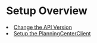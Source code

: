 <ui-path xml:id="setup"></ui-path>
# Setup Overview
<list>
<li><a href="changing-the-api-version.md">Change the API Version</a></li>
<li><a href="setting-up.md">Setup the PlanningCenterClient</a></li>
</list>